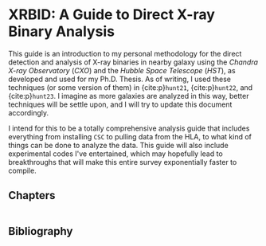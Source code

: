 # XRBID: A Guide to Direct X-ray Binary Analysis

This guide is an introduction to my personal methodology for the direct detection and analysis of X-ray binaries in nearby galaxy using the *Chandra X-ray Observatory* (*CXO*) and the *Hubble Space Telescope* (*HST*), as developed and used for my Ph.D. Thesis. As of writing, I used these techniques (or some version of them) in {cite:p}`hunt21`, {cite:p}`hunt22`, and {cite:p}`hunt23`. I imagine as more galaxies are analyzed in this way, better techniques will be settle upon, and I will try to update this document accordingly. 

I intend for this to be a totally comprehensive analysis guide that includes everything from installing `CSC` to pulling data from the HLA, to what kind of things can be done to analyze the data. This guide will also include experimental codes I've entertained, which may hopefully lead to breakthroughs that will make this entire survey exponentially faster to compile. 

## Chapters 

```{tableofcontents}
```

## Bibliography
```{bibliography}
```